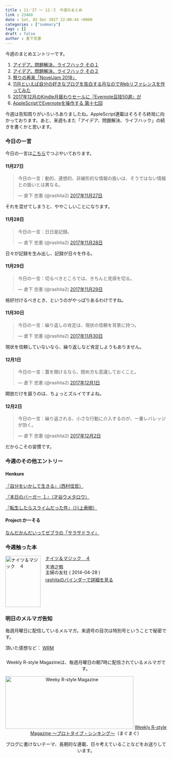 ```yaml
---
title : 11／27 〜 12／2　今週のまとめ
link : 23468
date : Sat, 02 Dec 2017 22:00:44 +0000
categories : ["summary"]
tags : []
draft : false
author : 倉下忠憲
---
```


今週のまとめエントリーです。
 
<ol>
<li><a href="https://rashita.net/blog/?p=23431" title="アイデア、問題解決、ライフハック　その１ – R-style">アイデア、問題解決、ライフハック その１</a></li>
<li><a href="https://rashita.net/blog/?p=23438" title="アイデア、問題解決、ライフハック　その２ – R-style">アイデア、問題解決、ライフハック その２</a></li>
<li><a href="https://rashita.net/blog/?p=23443" title="祭りの再来「NovelJam 2018」 – R-style">祭りの再来「NovelJam 2018」</a></li>
<li><a href="https://rashita.net/blog/?p=23449" title="11月といえば自分の好きなブログを告白する月なのでWebリファレンスを作ってみた – R-style">11月といえば自分の好きなブログを告白する月なのでWebリファレンスを作ってみた</a></li>
<li><a href="https://rashita.net/blog/?p=23455" title="2017年12月のKindle月替わりセールに『Evernote豆技50選』が – R-style">2017年12月のKindle月替わりセールに『Evernote豆技50選』が</a></li>
<li><a href="https://rashita.net/blog/?p=23461" title="AppleScriptでEvernoteを操作する 第十七回 – R-style">AppleScriptでEvernoteを操作する 第十七回</a></li>
</ol>

今週は告知周りがいろいろありましたね。AppleScript連載はそろそろ終局に向かっております。あと、来週もまた「アイデア、問題解決、ライフハック」の続きを書くかと思います。

<h3>今日の一言</h3>

今日の一言は<a href="http://twitter.com/rashita2 ">こちら</a>でつぶやいております。

<h4>11月27日</h4>

<blockquote class="twitter-tweet" data-lang="ja"><p lang="ja" dir="ltr">今日の一言：動的、連想的、非線形的な情報の扱いは、そうではない情報との扱いとは異なる。</p>&mdash; 倉下 忠憲 (@rashita2) <a href="https://twitter.com/rashita2/status/935088527141773312?ref_src=twsrc%5Etfw">2017年11月27日</a></blockquote>
<script async src="https://platform.twitter.com/widgets.js" charset="utf-8"></script>

それを混ぜてしまうと、ややこしいことになります。

<h4>11月28日</h4>

<blockquote class="twitter-tweet" data-lang="ja"><p lang="ja" dir="ltr">今日の一言：日日是記録。</p>&mdash; 倉下 忠憲 (@rashita2) <a href="https://twitter.com/rashita2/status/935441726931472384?ref_src=twsrc%5Etfw">2017年11月28日</a></blockquote>
<script async src="https://platform.twitter.com/widgets.js" charset="utf-8"></script>

日々が記録を生み出し、記録が日々を作る。

<h4>11月29日</h4>

<blockquote class="twitter-tweet" data-lang="ja"><p lang="ja" dir="ltr">今日の一言：切るべきところでは、きちんと見得を切る。</p>&mdash; 倉下 忠憲 (@rashita2) <a href="https://twitter.com/rashita2/status/935837377523695616?ref_src=twsrc%5Etfw">2017年11月29日</a></blockquote>
<script async src="https://platform.twitter.com/widgets.js" charset="utf-8"></script>

格好付けるべきとき、というのがやっぱりあるわけですね。

<h4>11月30日</h4>

<blockquote class="twitter-tweet" data-lang="ja"><p lang="ja" dir="ltr">今日の一言：繰り返しの肯定は、現状の信頼を背景に持つ。</p>&mdash; 倉下 忠憲 (@rashita2) <a href="https://twitter.com/rashita2/status/936164269023903744?ref_src=twsrc%5Etfw">2017年11月30日</a></blockquote>
<script async src="https://platform.twitter.com/widgets.js" charset="utf-8"></script>

現状を信頼していないなら、繰り返しなど肯定しようもありません。

<h4>12月1日</h4>

<blockquote class="twitter-tweet" data-lang="ja"><p lang="ja" dir="ltr">今日の一言：蓋を開けるなら、閉め方も意識しておくこと。</p>&mdash; 倉下 忠憲 (@rashita2) <a href="https://twitter.com/rashita2/status/936460316153540613?ref_src=twsrc%5Etfw">2017年12月1日</a></blockquote>
<script async src="https://platform.twitter.com/widgets.js" charset="utf-8"></script>

開放だけを謳うのは、ちょっとズルイですよね。

<h4>12月2日</h4>

<blockquote class="twitter-tweet" data-lang="ja"><p lang="ja" dir="ltr">今日の一言：繰り返される、小さな行動に介入するのが、一番レバレッジが効く。</p>&mdash; 倉下 忠憲 (@rashita2) <a href="https://twitter.com/rashita2/status/936909378086625280?ref_src=twsrc%5Etfw">2017年12月2日</a></blockquote>
<script async src="https://platform.twitter.com/widgets.js" charset="utf-8"></script>

だからこその習慣です。

<h3>今週のその他エントリー</h3>

<H4>Honkure</H4>

<a href="http://honkure.net/rbook/archives/2509" title="『自分をいかして生きる』（西村佳哲） – Honkure">『自分をいかして生きる』（西村佳哲）</a>

<a href="http://honkure.net/rbook/archives/2517" title="『本日のバーガー １』（才谷ウメタロウ） – Honkure">『本日のバーガー １』（才谷ウメタロウ）</a>

<a href="http://honkure.net/rbook/archives/2522" title="『転生したらスライムだった件』（川上泰樹） – Honkure">『転生したらスライムだった件』（川上泰樹）</a>

<H4>Project:かーそる</H4>

<a href="http://honkure.net/cursor/?p=863" title="なんだかんだいってゼブラの「サラサドライ」 – Project:かーそる">なんだかんだいってゼブラの「サラサドライ」</a>

<H3>今週触った本</H3>

<div class="mm-middle" style="margin-bottom:0px;"><div class="mm-image" style="float:left;"><a href="http://www.amazon.co.jp/exec/obidos/ASIN/B071WWMKS2/rashita1000-22 /ref=nosim" target="_blank"><img src="https://images-fe.ssl-images-amazon.com/images/I/612T8Zn-6IL._SL160_.jpg" alt="ナイツ＆マジック　４" title="ナイツ＆マジック　４" width="110" height="160" border="0" /></a></div><div class="mm-content" style="float:left;margin-left:15px;line-height:120%"><div class="mm-title" style="line-height:120%"><a href="http://www.amazon.co.jp/exec/obidos/ASIN/B071WWMKS2/rashita1000-22 /ref=nosim" target="_blank">ナイツ＆マジック　４</a></div><div class="mm-detail" style="margin-top:10px;">天酒之瓢<br />主婦の友社 ( 2014-04-28 )<br /><div style="margin:7px 0px"><a href="http://mediamarker.net/u/rashita/?asin=B071WWMKS2" target="_blank">rashitaのバインダーで詳細を見る</a></div></div></div><div style="clear:left"></div></div>


<h3>明日のメルマガ告知</h3>

毎週月曜日に配信しているメルマガ。来週号の目次は特別号ということで秘密です。


頂いた感想など：
<a class="twitter-timeline"  href="https://twitter.com/rashita2/timelines/427262290753097729"  data-widget-id="427265271171010561">WRM</a>
    <script>!function(d,s,id){var js,fjs=d.getElementsByTagName(s)[0],p=/^http:/.test(d.location)?'http':'https';if(!d.getElementById(id)){js=d.createElement(s);js.id=id;js.src=p+"://platform.twitter.com/widgets.js";fjs.parentNode.insertBefore(js,fjs);}}(document,"script","twitter-wjs");</script>


<div style="text-align:center;margin-top:25px;">
Weekly R-style Magazineは、毎週月曜日の朝7時に配信されているメルマガです。

<a href="http://www.mag2.com/m/0001185133.html" target="_blank"><img src="http://rashita.net/blog/wp-content/uploads/2010/09/mmbanner.jpg" alt="Weeky R-style Magazine" width="400" height="165" class="alignnone size-full wp-image-12201" /></a>
<a href="http://www.mag2.com/m/0001185133.html" target="_blank">Weekly R-style Magazine ～プロトタイプ・シンキング～</a>（まぐまぐ）

ブログに書けないテーマ、長期的な連載、日々考えていることなどをお送りしています。
</div> 